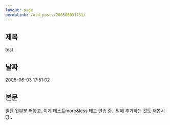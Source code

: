 ```yaml
---
layout: page
permalink: /old_posts/200506031751/
---
```


## 제목
test

## 날짜
2005-06-03 17:51:02

## 본문
일단 윗부분 써놓고..이게 테스트more&less 태그 연습 중...밑에 추가하는 것도 해봅시당..